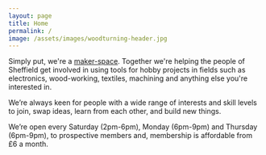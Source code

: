 ```yaml
---
layout: page
title: Home
permalink: /
image: /assets/images/woodturning-header.jpg
---
```

Simply put, we're a [maker-space](https://en.wikipedia.org/wiki/Hackerspace). Together we're helping the people of Sheffield get involved in using tools for hobby projects in fields such as electronics, wood-working, textiles, machining and anything else you're interested in.

We’re always keen for people with a wide range of interests and skill levels to join, swap ideas, learn from each other, and build new things.

We’re open every Saturday (2pm-6pm), Monday (6pm-9pm) and Thursday (6pm-9pm), to prospective members and, membership is affordable from £6 a month.
